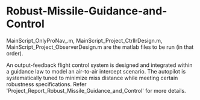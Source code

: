 # Robust-Missile-Guidance-and-Control
MainScript_OnlyProNav_.m, MainScript_Project_CtrllrDesign.m, MainScript_Project_ObserverDesign.m are the matlab files to be run (in that order).

An output-feedback flight control system is designed and integrated within a guidance law to model an air-to-air intercept scenario. The autopilot is systematically tuned to
minimize miss distance while meeting certain robustness specifications. Refer 'Project_Report_Robust_Missile_Guidance_and_Control' for more details.


